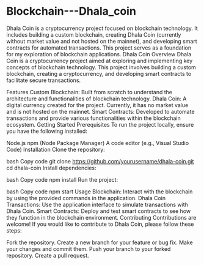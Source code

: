 # Blockchain---Dhala_coin
Dhala Coin is a cryptocurrency project focused on blockchain technology. It includes building a custom blockchain, creating Dhala Coin (currently without market value and not hosted on the mainnet), and developing smart contracts for automated transactions. This project serves as a foundation for my exploration of blockchain applications.
Dhala Coin
Overview
Dhala Coin is a cryptocurrency project aimed at exploring and implementing key concepts of blockchain technology. This project involves building a custom blockchain, creating a cryptocurrency, and developing smart contracts to facilitate secure transactions.

Features
Custom Blockchain: Built from scratch to understand the architecture and functionalities of blockchain technology.
Dhala Coin: A digital currency created for the project. Currently, it has no market value and is not hosted on the mainnet.
Smart Contracts: Developed to automate transactions and provide various functionalities within the blockchain ecosystem.
Getting Started
Prerequisites
To run the project locally, ensure you have the following installed:

Node.js
npm (Node Package Manager)
A code editor (e.g., Visual Studio Code)
Installation
Clone the repository:

bash
Copy code
git clone https://github.com/yourusername/dhala-coin.git
cd dhala-coin
Install dependencies:

bash
Copy code
npm install
Run the project:

bash
Copy code
npm start
Usage
Blockchain: Interact with the blockchain by using the provided commands in the application.
Dhala Coin Transactions: Use the application interface to simulate transactions with Dhala Coin.
Smart Contracts: Deploy and test smart contracts to see how they function in the blockchain environment.
Contributing
Contributions are welcome! If you would like to contribute to Dhala Coin, please follow these steps:

Fork the repository.
Create a new branch for your feature or bug fix.
Make your changes and commit them.
Push your branch to your forked repository.
Create a pull request.
